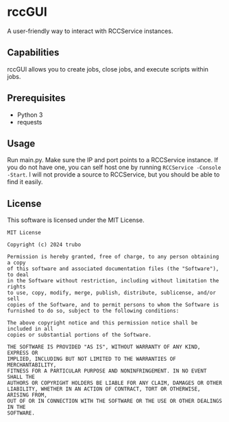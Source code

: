 # rccGUI
A user-friendly way to interact with RCCService instances.
## Capabilities
rccGUI allows you to create jobs, close jobs, and execute scripts within jobs.
## Prerequisites
 - Python 3
 - requests
## Usage
Run main.py. Make sure the IP and port points to a RCCService instance. If you do not have one, you can self host one by running `RCCService -Console -Start`. I will not provide a source to RCCService, but you should be able to find it easily.
## License
This software is licensed under the MIT License.
```
MIT License

Copyright (c) 2024 trubo

Permission is hereby granted, free of charge, to any person obtaining a copy
of this software and associated documentation files (the "Software"), to deal
in the Software without restriction, including without limitation the rights
to use, copy, modify, merge, publish, distribute, sublicense, and/or sell
copies of the Software, and to permit persons to whom the Software is
furnished to do so, subject to the following conditions:

The above copyright notice and this permission notice shall be included in all
copies or substantial portions of the Software.

THE SOFTWARE IS PROVIDED "AS IS", WITHOUT WARRANTY OF ANY KIND, EXPRESS OR
IMPLIED, INCLUDING BUT NOT LIMITED TO THE WARRANTIES OF MERCHANTABILITY,
FITNESS FOR A PARTICULAR PURPOSE AND NONINFRINGEMENT. IN NO EVENT SHALL THE
AUTHORS OR COPYRIGHT HOLDERS BE LIABLE FOR ANY CLAIM, DAMAGES OR OTHER
LIABILITY, WHETHER IN AN ACTION OF CONTRACT, TORT OR OTHERWISE, ARISING FROM,
OUT OF OR IN CONNECTION WITH THE SOFTWARE OR THE USE OR OTHER DEALINGS IN THE
SOFTWARE.
